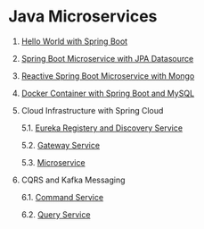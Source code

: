 # Java Microservices #

1. [Hello World with Spring Boot](glarimy-ms-directory-01)
2. [Spring Boot Microservice with JPA Datasource](glarimy-ms-directory-02)
3. [Reactive Spring Boot Microservice with Mongo](glarimy-ms-directory-03)
4. [Docker Container with Spring Boot and MySQL](glarimy-ms-directory-04)
5. Cloud Infrastructure with Spring Cloud

	5.1. [Eureka Registery and Discovery Service](glarimy-ms-eureka)

	5.2. [Gateway Service](glarimy-ms-gateway)
	
	5.3. [Microservice](glarimy-ms-service)
	
6. CQRS and Kafka Messaging

	6.1. [Command Service](glarimy-ms-cqrs-01)

	6.2. [Query Service](glarimy-ms-cqrs-02)
